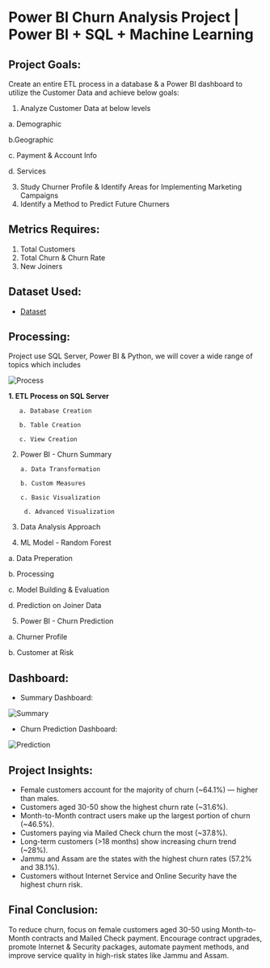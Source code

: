 # Power BI Churn Analysis Project | Power BI + SQL + Machine Learning
## Project Goals:
Create an entire ETL process in a database & a Power BI dashboard to utilize the Customer Data and achieve below goals:
1. Analyze Customer Data at below levels

  a. Demographic

  b.Geographic
  
  c. Payment & Account Info
  
  d. Services
  
3. Study Churner Profile & Identify Areas for Implementing Marketing Campaigns
4. Identify a Method to Predict Future Churners
## Metrics Requires:
1. Total Customers
2. Total Churn & Churn Rate
3. New Joiners

## Dataset Used:
- <a href= "https://github.com/TrieuTuanVi/Churn_Analysis/commit/6e097e3d31e4cb1d1d0d32e1dba5649e6f9108e8">Dataset</a>

## Processing: 
Project use SQL Server, Power BI & Python, we will cover a wide range of topics which includes

![Process](https://github.com/user-attachments/assets/7468565f-9c94-4ff6-bcf2-a8203f99ec4a)

**1. ETL Process on SQL Server**

       a. Database Creation
  
       b. Table Creation
  
       c. View Creation
  
2. Power BI - Churn Summary
   
       a. Data Transformation
  
       b. Custom Measures
  
       c. Basic Visualization
  
        d. Advanced Visualization
  
3. Data Analysis Approach


4. ML Model - Random Forest


  a. Data Preperation
  
  b. Processing
  
  c. Model Building & Evaluation
  
  d. Prediction on Joiner Data
  
5. Power BI - Churn Prediction


  a. Churner Profile
  
  b. Customer at Risk 

## Dashboard:

* Summary Dashboard:
  
![Summary](https://github.com/user-attachments/assets/416ec549-f1fa-44e0-9794-d572fb1420af)

* Churn Prediction Dashboard:

![Prediction](https://github.com/user-attachments/assets/2f2ffaaa-ecaf-43cb-951d-2241091a65f8)

## Project Insights:
- Female customers account for the majority of churn (~64.1%) — higher than males.
- Customers aged 30-50 show the highest churn rate (~31.6%).
- Month-to-Month contract users make up the largest portion of churn (~46.5%).
- Customers paying via Mailed Check churn the most (~37.8%).
- Long-term customers (>18 months) show increasing churn trend (~28%).
- Jammu and Assam are the states with the highest churn rates (57.2% and 38.1%).
- Customers without Internet Service and Online Security have the highest churn risk.

## Final Conclusion:
To reduce churn, focus on female customers aged 30-50 using Month-to-Month contracts and Mailed Check payment. Encourage contract upgrades, promote Internet & Security packages, automate payment methods, and improve service quality in high-risk states like Jammu and Assam.
